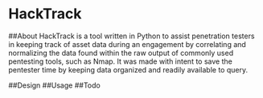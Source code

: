 # HackTrack

##About
HackTrack is a tool written in Python to assist penetration testers in keeping track of asset data during an engagement by correlating and normalizing the data
found within the raw output of commonly used pentesting tools, such as Nmap. It was made with intent to save the pentester time by keeping data organized and
readily available to query.

##Design
##Usage
##Todo
